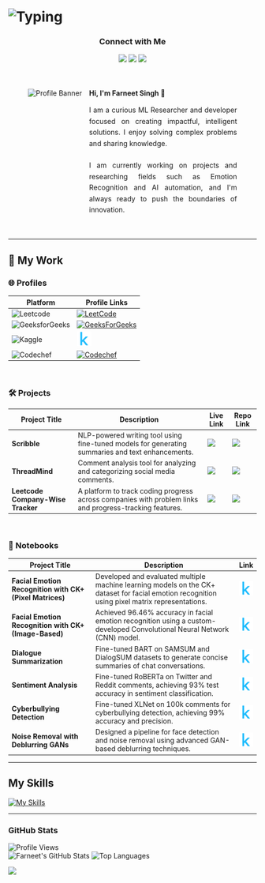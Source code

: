 # ![Typing](https://readme-typing-svg.demolab.com?font=Fira+Code&weight=500&size=26&pause=1000&color=FFCC00&center=true&vCenter=true&width=550&lines=The+Force+will+be+with+you%2C+always.)

<div align="center">

### Connect with Me

[![](https://skillicons.dev/icons?i=linkedin)](https://www.linkedin.com/in/farneet-singh-6b155b208/)
[![](https://skillicons.dev/icons?i=github)](https://github.com/farneet24)
[![](https://skillicons.dev/icons?i=webflow)](https://farneet-singh.webflow.io/)

</div>

<br>

<div style="display: flex; flex-wrap: wrap; padding: 20px;">
  <img width="100%" height="auto" src="star-wars-gif-1.gif" alt="Profile Banner" style="margin-left: 20px; margin-bottom: 10px; flex: 1;">
  <div style="flex: 1; min-width: 300px; padding-right: 20px;">
    <h4 style="margin-top: 0; margin-bottom: 15px;">Hi, I'm Farneet Singh 👋</h4>
    <p style="text-align: justify; line-height: 1.6;">
      I am a curious ML Researcher and developer focused on creating impactful, intelligent solutions. I enjoy solving complex problems and sharing knowledge.
      <br><br>
      I am currently working on projects and researching fields such as Emotion Recognition and AI automation, and I'm always ready to push the boundaries of innovation.
    </p>
  </div>
</div>

---

## 🚀 My Work

### 🌐 Profiles

| Platform | Profile Links |
|----------|---------------|
| ![Leetcode](https://img.shields.io/badge/Leetcode-%231D4350.svg?style=for-the-badge&logo=leetcode&logoColor=yellow)  | [<img src="https://upload.wikimedia.org/wikipedia/commons/8/8e/LeetCode_Logo_1.png" alt="LeetCode" width="30"/>](https://leetcode.com/u/farneetsinghabhi/) |
| ![GeeksforGeeks](https://img.shields.io/badge/GeeksforGeeks-%2300C853.svg?style=for-the-badge&logo=geeksforgeeks&logoColor=white) | [<img src="https://cdn-1.webcatalog.io/catalog/geeksforgeeks/geeksforgeeks-icon-filled-256.png?v=1714774463254" alt="GeeksForGeeks" width="30"/>](https://www.geeksforgeeks.org/user/farneetsinghabhi/) |
| ![Kaggle](https://img.shields.io/badge/Kaggle-%2306B6D4.svg?style=for-the-badge&logo=kaggle&logoColor=black)        | [<img src="kaggle-logo-new.png" alt="Kaggle" width="30"/>](https://www.kaggle.com/farneetsingh24) |
| ![Codechef](https://img.shields.io/badge/CodeChef-%230DB7ED.svg?style=for-the-badge&logo=codechef&logoColor=black) | [<img src="https://img.icons8.com/bubbles/512/codechef.png" alt="Codechef" width="30"/>](https://www.codechef.com/users/farneetsingh) |

<br>

### 🛠️ Projects

| Project Title | Description | Live Link | Repo Link |
|---------------|-------------|-----------|-----------|
| **Scribble** | NLP-powered writing tool using fine-tuned models for generating summaries and text enhancements. | [![](https://skillicons.dev/icons?i=react)](https://scribble-farneet.vercel.app/) | [![](https://skillicons.dev/icons?i=github)](https://github.com/farneet24/Scribble) |
| **ThreadMind** | Comment analysis tool for analyzing and categorizing social media comments. | [![](https://skillicons.dev/icons?i=react)](https://thread-mind.vercel.app/) | [![](https://skillicons.dev/icons?i=github)](https://github.com/farneet24/ThreadMind) |
| **Leetcode Company-Wise Tracker** | A platform to track coding progress across companies with problem links and progress-tracking features. | [![](https://skillicons.dev/icons?i=react)](https://company-wise-leetcode-farneet.netlify.app/) | [![](https://skillicons.dev/icons?i=github)](https://github.com/farneet24/Leetcode-Company-Wise-Questions-Website) |

<br>

### 📓 Notebooks

| **Project Title** | **Description** | **Link** |
|------------------|-----------------|----------|
| **Facial Emotion Recognition with CK+ (Pixel Matrices)** | Developed and evaluated multiple machine learning models on the CK+ dataset for facial emotion recognition using pixel matrix representations. | [<img src="kaggle-logo-new.png" alt="Kaggle" width="30"/>](https://www.kaggle.com/code/farneetsingh24/ck-pixel-facial-emotion-recognition) |
| **Facial Emotion Recognition with CK+ (Image-Based)** | Achieved 96.46% accuracy in facial emotion recognition using a custom-developed Convolutional Neural Network (CNN) model. | [<img src="kaggle-logo-new.png" alt="Kaggle" width="30"/>](https://www.kaggle.com/code/farneetsingh24/ck-facial-emotion-recognition-96-46-accuracy) |
| **Dialogue Summarization** | Fine-tuned BART on SAMSUM and DialogSUM datasets to generate concise summaries of chat conversations. | [<img src="kaggle-logo-new.png" alt="Kaggle" width="30"/>](https://www.kaggle.com/code/farneetsingh24/fine-tuned-bart-for-dialogue-summary) |
| **Sentiment Analysis** | Fine-tuned RoBERTa on Twitter and Reddit comments, achieving 93% test accuracy in sentiment classification. | [<img src="kaggle-logo-new.png" alt="Kaggle" width="30"/>](https://www.kaggle.com/code/farneetsingh24/sentiment-analysis-93-6-test-accuracy) |
| **Cyberbullying Detection** | Fine-tuned XLNet on 100k comments for cyberbullying detection, achieving 99% accuracy and precision. | [<img src="kaggle-logo-new.png" alt="Kaggle" width="30"/>](https://www.kaggle.com/code/farneetsingh24/cyberbullying-classification-fine-tuning-xlnet) |
| **Noise Removal with Deblurring GANs** | Designed a pipeline for face detection and noise removal using advanced GAN-based deblurring techniques. | [<img src="kaggle-logo-new.png" alt="Kaggle" width="30"/>](https://www.kaggle.com/code/farneetsingh24/noise-removal-gans-pipeline) |

---

## My Skills
[![My Skills](https://skillicons.dev/icons?i=python,c,cpp,js,pytorch,tensorflow,react,django,nextjs,postgres,r,sklearn,mysql,flask,gcp,aws,opencv,selenium,docker,git,bootstrap,arduino,raspberrypi)](https://skillicons.dev)

---

### GitHub Stats
![Profile Views](https://komarev.com/ghpvc/?username=farneet24&label=Profile%20views&color=0e75b6&style=for-the-badge)
<br>
![Farneet's GitHub Stats](https://github-readme-stats.vercel.app/api?username=farneet24&show_icons=true&theme=radical)
![Top Languages](https://github-readme-stats.vercel.app/api/top-langs/?username=farneet24&layout=compact&theme=radical&hide=jupyter%20notebook)

![](https://raw.githubusercontent.com/mayhemantt/mayhemantt/Update/svg/Bottom.svg)

